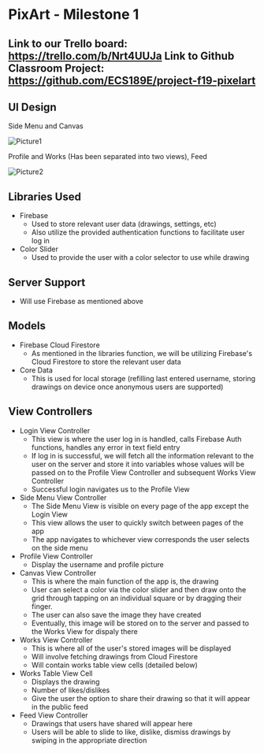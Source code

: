 # PixArt - Milestone 1

**Link to our Trello board:** https://trello.com/b/Nrt4UUJa
**Link to Github Classroom Project:** https://github.com/ECS189E/project-f19-pixelart
---

## UI Design
Side Menu and Canvas

![Picture1](https://user-images.githubusercontent.com/8505929/68825533-47806000-064f-11ea-9d03-0c19680f2b10.png)

Profile and Works (Has been separated into two views), Feed

![Picture2](https://user-images.githubusercontent.com/8505929/68825618-9a5a1780-064f-11ea-9265-d1b306bd10b8.png)






## Libraries Used
- Firebase
    - Used to store relevant user data (drawings, settings, etc)
    - Also utilize the provided authentication functions to facilitate user log in
-  Color Slider
    - Used to provide the user with a color selector to use while drawing

## Server Support
- Will use Firebase as mentioned above

## Models
- Firebase Cloud Firestore
    - As mentioned in the libraries function, we will be utilizing Firebase's Cloud Firestore to store the relevant user data
- Core Data
    - This is used for local storage (refilling last entered username, storing drawings on device once anonymous users are supported)


## View Controllers
- Login View Controller
    - This view is where the user log in is handled, calls Firebase Auth functions, handles any error in text field entry
    - If log in is successful, we will fetch all the information relevant to the user on the server and store it into variables whose values will be passed on to the Profile View Controller and subsequent Works View Controller
    - Successful login navigates us to the Profile View
- Side Menu View Controller
    - The Side Menu View is visible on every page of the app except the Login View
    - This view allows the user to quickly switch between pages of the app
    - The app navigates to whichever view corresponds the user selects on the side menu
- Profile View Controller
    - Display the username and profile picture
- Canvas View Controller
    - This is where the main function of the app is, the drawing
    - User can select a color via the color slider and then draw onto the grid through tapping on an individual square or by dragging their finger.
    - The user can also save the image they have created
    - Eventually, this image will be stored on to the server and passed to the Works View for dispaly there
-  Works View Controller
    - This is where all of the user's stored images will be displayed
    - Will involve fetching drawings from Cloud Firestore
    - Will contain works table view cells (detailed below)
- Works Table View Cell
    - Displays the drawing
    - Number of likes/dislikes
    - Give the user the option to share their drawing so that it will appear in the public feed
- Feed View Controller
    - Drawings that users have shared will appear here
    - Users will be able to slide to like, dislike, dismiss drawings by swiping in the appropriate direction

    
